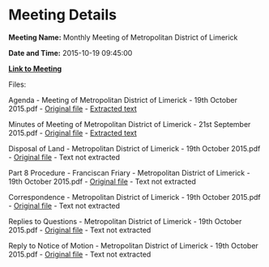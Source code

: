 # Meeting Details

**Meeting Name:** Monthly Meeting of Metropolitan District of Limerick

**Date and Time:** 2015-10-19 09:45:00

**[Link to Meeting](https://www.limerick.ie/council/whats-on/monthly-meeting-metropolitan-district-limerick-22)**

Files: 

Agenda - Meeting of Metropolitan District of Limerick - 19th October 2015.pdf - [Original file](https://www.limerick.ie/sites/default/files/media/documents/2017-06/Agenda%20-%20Meeting%20of%20Metropolitan%20District%20of%20Limerick%20-%2019th%20October%202015.pdf) - [Extracted text](./Agenda%20-%20Meeting%20of%20Metropolitan%20District%20of%20Limerick%20-%2019th%20October%202015.md)

Minutes of Meeting of Metropolitan District of Limerick - 21st September 2015.pdf - [Original file](https://www.limerick.ie/sites/default/files/media/documents/2017-06/Minutes%20of%20Meeting%20of%20Metropolitan%20District%20of%20Limerick%20-%2021st%20September%202015.pdf) - [Extracted text](./Minutes%20of%20Meeting%20of%20Metropolitan%20District%20of%20Limerick%20-%2021st%20September%202015.md)

Disposal of Land - Metropolitan District of Limerick - 19th October 2015.pdf - [Original file](https://www.limerick.ie/sites/default/files/media/documents/2017-06/Disposal%20of%20Land%20-%20Metropolitan%20District%20of%20Limerick%20-%2019th%20October%202015.pdf) - Text not extracted

Part 8 Procedure - Franciscan Friary - Metropolitan District of Limerick - 19th October 2015.pdf - [Original file](https://www.limerick.ie/sites/default/files/media/documents/2017-06/Part%208%20Procedure%20-%20Franciscan%20Friary%20-%20Metropolitan%20District%20of%20Limerick%20-%2019th%20October%202015.pdf) - Text not extracted

Correspondence - Metropolitan District of Limerick - 19th October 2015.pdf - [Original file](https://www.limerick.ie/sites/default/files/media/documents/2017-06/Correspondence%20-%20Metropolitan%20District%20of%20Limerick%20-%2019th%20October%202015.pdf) - Text not extracted

Replies to Questions - Metropolitan District of Limerick - 19th October 2015.pdf - [Original file](https://www.limerick.ie/sites/default/files/media/documents/2017-06/Replies%20to%20Questions%20-%20Metropolitan%20District%20of%20Limerick%20-%2019th%20October%202015.pdf) - Text not extracted

Reply to Notice of Motion - Metropolitan District of Limerick - 19th October 2015.pdf - [Original file](https://www.limerick.ie/sites/default/files/media/documents/2017-06/Reply%20to%20Notice%20of%20Motion%20-%20Metropolitan%20District%20of%20Limerick%20-%2019th%20October%202015.pdf) - Text not extracted

